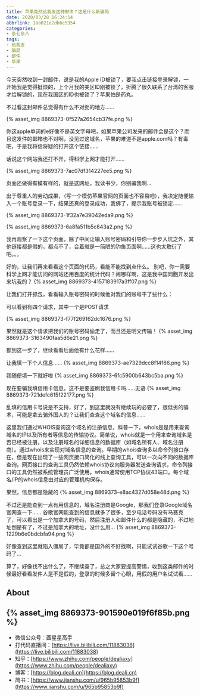 ```yaml
---
title: 苹果竟然给我发这种邮件？这是什么新骗局
date: 2020/03/28 16:24:14
abbrlink: 1aa021e2db6c5354
categories:
- 杂七杂八
tags:
- 给我发
- 骗局
- 邮件
- 苹果
---
```

今天突然收到一封邮件，说是我的Apple ID被锁了，要我点击链接登录解锁，一开始我是觉得挺烦的，上个月我的美区ID刚被锁了，折腾了很久联系了台湾的客服才给解锁的，现在我国区的ID也被锁了？苹果怕是药丸。

不过看这封邮件总觉得有什么不对劲的地方……

{% asset_img 8869373-0f527a2654cb37fe.png %}

你这apple单词的e好像不是英文字母吧，如果苹果公司发来的邮件会是这个？而且这发件的邮箱也不对啊，没见过这域名，苹果的难道不是apple.com吗？有毒吧，于是我将信将疑的打开这个链接……

话说这个网站我还打不开，得科学上网才能打开……

{% asset_img 8869373-7ac07df314227ee5.png %}

页面还做得有模有样的，就是这网址，我读书少，你别骗我啊…

出于尊重人的劳动成果，（写一个模仿苹果官网的页面也不容易吧），我决定随便输入一个账号登录一下，结果还真的登录成功，我佛了，提示我账号被锁定……

{% asset_img 8869373-1f32a7e39042eda9.png %}

{% asset_img 8869373-6a8fa511b5c843a2.png %}

我再观察了一下这个页面，除了中间让输入账号密码和引导你一步步入坑之外，其他链接都是假的，都点不了，合着就是一简陋的钓鱼页面啊……这也太敷衍了吧。。。

好的，让我们再来看看这个页面的代码，看能不能找到点什么。
别吧，你一需要科学上网才能访问的网站还用百度的统计代码？闹哪样啊，这是我中国同胞开发出来坑我的？
{% asset_img 8869373-4157183917a3ff07.png %}

让我们打开抓包，看看输入账号密码的时候他对我们的账号干了些什么：

可以看到有四个请求，其中一个是POST请求

{% asset_img 8869373-f77f269162dc1676.png %}

果然就是这个请求把我们的账号密码偷走了，而且还是明文传输！
{% asset_img 8869373-3163490faa5d6e21.png %}

都到这一步了，继续看看后面他有什么花样……

让我填一下个人信息……
{% asset_img 8869373-ae7329dcc8f14f86.png %}

我随便填一下就好啦
{% asset_img 8869373-6fc5900b643bc5ba.png %}

现在要骗我填信用卡信息，这不是要盗刷我信用卡吗……无语
{% asset_img 8869373-721defc615f22177.png %}

乱填的信用卡号说是不支持，好了，到这里就没有继续玩的必要了，很低劣的骗术，可能是拿去骗外国人的？让我们查查这个域名的信息……

这里我们通过WHOIS查询这个域名的注册信息，科普一下，whois是是用来查询域名的IP以及所有者等信息的传输协议。简单说，whois就是一个用来查询域名是否已经被注册，以及注册域名的详细信息的数据库（如域名所有人、域名注册商）。通过whois来实现对域名信息的查询。早期的whois查询多以命令列接口存在，但是现在出现了一些网页接口简化的线上查询工具，可以一次向不同的数据库查询。网页接口的查询工具仍然依赖whois协议向服务器发送查询请求，命令列接口的工具仍然被系统管理员广泛使用。whois通常使用TCP协议43端口。每个域名/IP的whois信息由对应的管理机构保存。

果然，信息都是隐藏的
{% asset_img 8869373-e8ac4327d058e48d.png %}

不过还是能查到一点有用信息的，域名注册商是Google，那我们登录Google域名官网查一下……
谷歌官网能查到的信息就多了很多，至少电话号码没有马赛克了，可以看出是一个加拿大的号码，然后注册人和邮件什么的都是隐藏的，不过地址倒是有了，不过是加拿大的地址，没什么用…
{% asset_img 8869373-1229b6e0bdcbfa94.png %}

好像查到这里就陷入僵局了，毕竟都是国外的不好找啊，只能试试谷歌一下这个号码了…

算了，好像找不出什么了，不继续查了，总之大家要提高警惕，收到这类邮件的时候最好看看发件人是不是假的，登录的时候多留个心眼，用假的用户名试试看……


## About
{% asset_img 8869373-901590e019f6f85b.png %}
---------------
- 微信公众号：画星星高手
- 打代码直播间：[https://live.bilibili.com/11883038](https://live.bilibili.com/11883038)
- 知乎：[https://www.zhihu.com/people/dealiaxy](https://www.zhihu.com/people/dealiaxy)
- 博客：[https://blog.deali.cn](https://blog.deali.cn)
- 简书：[https://www.jianshu.com/u/965b95853b9f](https://www.jianshu.com/u/965b95853b9f)


